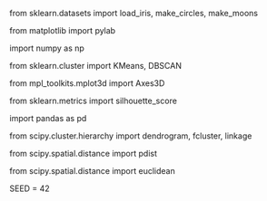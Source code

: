 from sklearn.datasets import load_iris, make_circles, make_moons

from matplotlib import pylab

import numpy as np

from sklearn.cluster import KMeans, DBSCAN

from mpl_toolkits.mplot3d import Axes3D

from sklearn.metrics import silhouette_score

import pandas as pd

from scipy.cluster.hierarchy import dendrogram, fcluster, linkage

from scipy.spatial.distance import pdist

from scipy.spatial.distance import euclidean

SEED = 42
